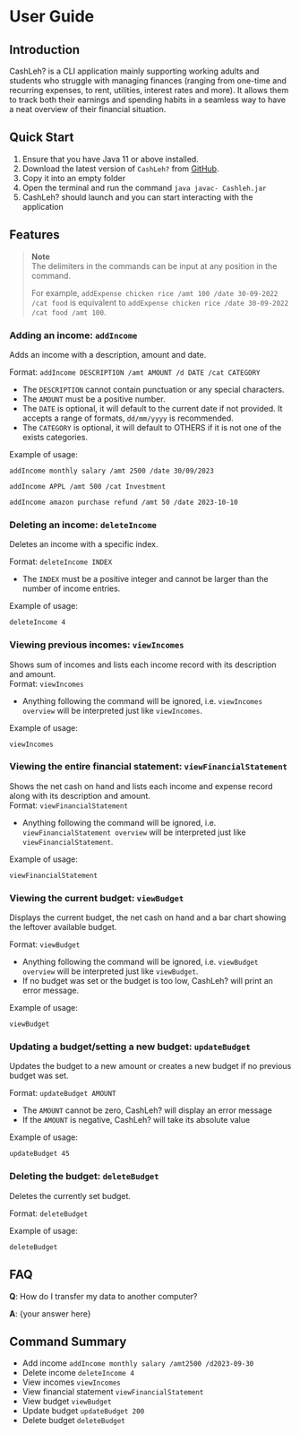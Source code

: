 # User Guide

## Introduction

CashLeh? is a CLI application mainly supporting working adults and students who struggle with managing finances
(ranging from one-time and recurring expenses, to rent, utilities, interest rates and more). It allows them to track
both their earnings and spending habits in a seamless way to have a neat overview of their financial 
situation.

## Quick Start

1. Ensure that you have Java 11 or above installed.
2. Download the latest version of `CashLeh?` from [GitHub](https://github.com/AY2324S1-CS2113-W12-2/tp/releases/).
3. Copy it into an empty folder
4. Open the terminal and run the command `java javac- Cashleh.jar`
5. CashLeh? should launch and you can start interacting with the application

## Features

> **Note**\
> The delimiters in the commands can be input at any position in the command.
> 
> For example, `addExpense chicken rice /amt 100 /date 30-09-2022 /cat food` is equivalent to `addExpense chicken rice /date 30-09-2022 /cat food /amt 100`.

### Adding an income: `addIncome`
Adds an income with a description, amount and date.

Format: `addIncome DESCRIPTION /amt AMOUNT /d DATE /cat CATEGORY`

* The `DESCRIPTION` cannot contain punctuation or any special characters.
* The `AMOUNT` must be a positive number.
* The `DATE` is optional, it will default to the current date if not provided. It accepts a range of formats, `dd/mm/yyyy` is recommended.
* The `CATEGORY` is optional, it will default to OTHERS if it is not one of the exists categories.

Example of usage: 

`addIncome monthly salary /amt 2500 /date 30/09/2023`

`addIncome APPL /amt 500 /cat Investment`

`addIncome amazon purchase refund /amt 50 /date 2023-10-10`

### Deleting an income: `deleteIncome`
Deletes an income with a specific index.

Format: `deleteIncome INDEX`

* The `INDEX` must be a positive integer and cannot be larger than the number of income entries.

Example of usage:

`deleteIncome 4`

### Viewing previous incomes: `viewIncomes`
Shows sum of incomes and lists each income record with its description and amount.  
Format: `viewIncomes`  
* Anything following the command will be ignored, i.e. `viewIncomes overview` will be interpreted just 
like `viewIncomes`.

Example of usage:

`viewIncomes`

### Viewing the entire financial statement: `viewFinancialStatement`
Shows the net cash on hand and lists each income and expense record along with its description and amount.  
Format: `viewFinancialStatement`
* Anything following the command will be ignored, i.e. `viewFinancialStatement overview` will be interpreted just like 
`viewFinancialStatement`.

Example of usage:

`viewFinancialStatement`

### Viewing the current budget: `viewBudget`
Displays the current budget, the net cash on hand and a bar chart showing the leftover available budget.

Format: `viewBudget`
* Anything following the command will be ignored, i.e. `viewBudget overview` will be interpreted just like `viewBudget`.
* If no budget was set or the budget is too low, CashLeh? will print an error message.

Example of usage:

`viewBudget`

### Updating a budget/setting a new budget: `updateBudget`
Updates the budget to a new amount or creates a new budget if no previous budget was set.

Format: `updateBudget AMOUNT`
* The `AMOUNT` cannot be zero, CashLeh? will display an error message
* If the `AMOUNT` is negative, CashLeh? will take its absolute value

Example of usage:

`updateBudget 45`

### Deleting the budget: `deleteBudget`
Deletes the currently set budget.

Format: `deleteBudget`

Example of usage:

`deleteBudget`

## FAQ

**Q**: How do I transfer my data to another computer? 

**A**: {your answer here}

## Command Summary

* Add income `addIncome monthly salary /amt2500 /d2023-09-30`
* Delete income `deleteIncome 4`
* View incomes `viewIncomes`
* View financial statement `viewFinancialStatement`
* View budget `viewBudget`
* Update budget `updateBudget 200`
* Delete budget `deleteBudget`
